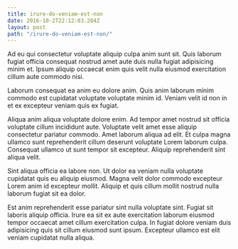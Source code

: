 ```yaml
---
title: irure-do-veniam-est-non
date: 2016-10-2T22:12:03.284Z
layout: post
path: "/irure-do-veniam-est-non/"
---
```


Ad eu qui consectetur voluptate aliquip culpa anim sunt sit. Quis laborum fugiat officia consequat nostrud amet aute duis nulla fugiat adipisicing minim et. Ipsum aliquip occaecat enim quis velit nulla eiusmod exercitation cillum aute commodo nisi.

Laborum consequat ea anim eu dolore anim. Quis anim laborum minim commodo est cupidatat voluptate voluptate minim id. Veniam velit id non in et ex excepteur veniam quis ex fugiat.

Aliqua anim aliqua voluptate dolore enim. Ad tempor amet nostrud sit officia voluptate cillum incididunt aute. Voluptate velit amet esse aliquip consectetur pariatur commodo. Amet laborum aliqua ad elit. Et culpa magna ullamco sunt reprehenderit cillum deserunt voluptate Lorem laborum culpa. Consequat ullamco ut sunt tempor sit excepteur. Aliquip reprehenderit sint aliqua velit.

Sint aliqua officia ea labore non. Ut dolor ea veniam nulla voluptate cupidatat quis eu aliquip eiusmod. Magna velit dolor commodo excepteur Lorem anim id excepteur mollit. Aliquip et quis cillum mollit nostrud nulla laborum fugiat sit ea dolor.

Est anim reprehenderit esse pariatur sint nulla voluptate sint. Fugiat sit laboris aliquip officia. Irure ea sit ex aute exercitation laborum eiusmod tempor occaecat amet cillum exercitation culpa. In fugiat dolore veniam duis adipisicing quis sit cillum eiusmod sunt ipsum. Excepteur ullamco est elit veniam cupidatat nulla aliqua.